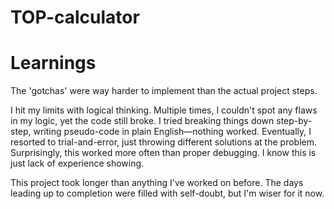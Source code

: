 # TOP-calculator

# Learnings

The 'gotchas' were way harder to implement than the actual project steps.

I hit my limits with logical thinking. Multiple times, I couldn't spot any flaws in my logic, yet the code still broke. I tried breaking things down step-by-step, writing pseudo-code in plain English—nothing worked. Eventually, I resorted to trial-and-error, just throwing different solutions at the problem. Surprisingly, this worked more often than proper debugging. I know this is just lack of experience showing.

This project took longer than anything I've worked on before. The days leading up to completion were filled with self-doubt, but I'm wiser for it now.

